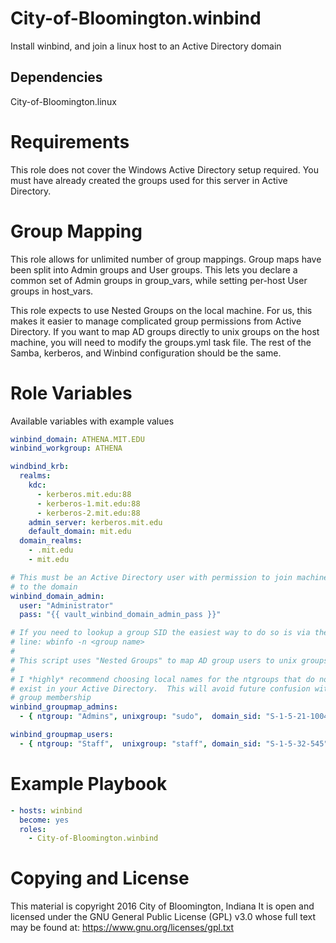 # City-of-Bloomington.winbind

Install winbind, and join a linux host to an Active Directory domain

## Dependencies

City-of-Bloomington.linux

# Requirements

This role does not cover the Windows Active Directory setup required.
You must have already created the groups used for this server in Active Directory.

# Group Mapping

This role allows for unlimited number of group mappings.  Group maps have
been split into Admin groups and User groups.  This lets you declare a
common set of Admin groups in group_vars, while setting per-host User groups
in host_vars.

This role expects to use Nested Groups on the local machine.  For us, this
makes it easier to manage complicated group permissions from Active Directory.
If you want to map AD groups directly to unix groups on the host machine, you
will need to modify the groups.yml task file. The rest of the Samba, kerberos,
and Winbind configuration should be the same.


# Role Variables

Available variables with example values

```yml
winbind_domain: ATHENA.MIT.EDU
winbind_workgroup: ATHENA

windbind_krb:
  realms:
    kdc:
      - kerberos.mit.edu:88
      - kerberos-1.mit.edu:88
      - kerberos-2.mit.edu:88
    admin_server: kerberos.mit.edu
    default_domain: mit.edu
  domain_realms:
    - .mit.edu
    - mit.edu

# This must be an Active Directory user with permission to join machines
# to the domain
winbind_domain_admin:
  user: "Administrator"
  pass: "{{ vault_winbind_domain_admin_pass }}"

# If you need to lookup a group SID the easiest way to do so is via the command
# line: wbinfo -n <group name>
#
# This script uses "Nested Groups" to map AD group users to unix groups.
#
# I *highly* recommend choosing local names for the ntgroups that do not
# exist in your Active Directory.  This will avoid future confusion with
# group membership
winbind_groupmap_admins:
  - { ntgroup: "Admins", unixgroup: "sudo",  domain_sid: "S-1-5-21-1004336348-1177238915-682003330-512" }

winbind_groupmap_users:
  - { ntgroup: "Staff",  unixgroup: "staff", domain_sid: "S-1-5-32-545" }

```

# Example Playbook

```yml
- hosts: winbind
  become: yes
  roles:
    - City-of-Bloomington.winbind
```

# Copying and License

This material is copyright 2016 City of Bloomington, Indiana
It is open and licensed under the GNU General Public License (GPL) v3.0 whose full text may be found at:
https://www.gnu.org/licenses/gpl.txt
